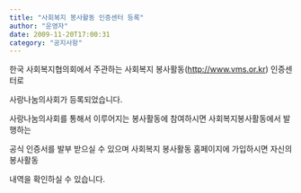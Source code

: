 ```yaml
---
title: "사회복지 봉사활동 인증센터 등록"
author: "운영자"
date: 2009-11-20T17:00:31
category: "공지사항"
---
```


한국 사회복지협의회에서 주관하는 사회복지 봉사활동(http://www.vms.or.kr) 인증센터로

사랑나눔의사회가 등록되었습니다.

사랑나눔의사회를 통해서 이루어지는 봉사활동에 참여하시면 사회복지봉사활동에서 발행하는

공식 인증서를 발부 받으실 수 있으며 사회복지 봉사활동 홈페이지에 가입하시면 자신의 봉사활동

내역을 확인하실 수 있습니다.
